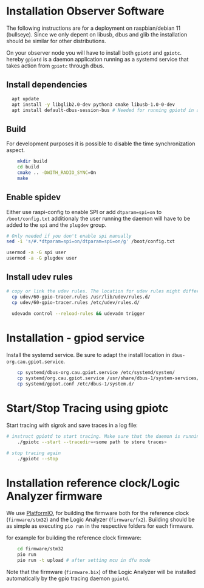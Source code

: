 # Installation Observer Software
The following instructions are for a deployment on raspbian/debian 11 (bullseye).  Since we only
depent on libusb, dbus and glib the installation should be similar for other distributions.

On your observer node you will have to install both `gpiotd` and `gpiotc`. hereby `gpiotd` is a daemon
application running as a systemd service that takes action from `gpiotc` through dbus.

## Install dependencies
```sh
  apt update
  apt install -y libglib2.0-dev python3 cmake libusb-1.0-0-dev  
  apt install default-dbus-session-bus # Needed for running gpiotd in a dbus-user sessions.
```

## Build
For development purposes it is possible to disable the time synchronization aspect.
```sh
    mkdir build
    cd build
    cmake .. -DWITH_RADIO_SYNC=On
    make
```

## Enable spidev
Either use raspi-config to enable SPI or add `dtparam=spi=on` to `/boot/config.txt`
additionaly the user running the daemon will have to be added to the `spi`  and the `plugdev` group.
```sh
# Only needed if you don't enable spi manually
sed -i 's/#.*dtparam=spi=on/dtparam=spi=on/g' /boot/config.txt 

usermod -a -G spi user
usermod -a -G plugdev user
```

## Install udev rules
```sh
# copy or link the udev rules. The location for udev rules might differ for other
  cp udev/60-gpio-tracer.rules /usr/lib/udev/rules.d/
  cp udev/60-gpio-tracer.rules /etc/udev/rules.d/
  
  udevadm control --reload-rules && udevadm trigger
```

# Installation - gpiod service
Install the systemd service. Be sure to adapt the install location in `dbus-org.cau.gpiot.service`.
```sh
    cp systemd/dbus-org.cau.gpiot.service /etc/systemd/system/
    cp systemd/org.cau.gpiot.service /usr/share/dbus-1/system-services/
    cp systemd/gpiot.conf /etc/dbus-1/system.d/
```

# Start/Stop Tracing using gpiotc

Start tracing with sigrok and save traces in a log file:

```sh
# instruct gpiotd to start tracing. Make sure that the daemon is running.
    ./gpiotc --start --tracedir=<some path to store traces>
    
# stop tracing again
    ./gpiotc --stop
```

# Installation reference clock/Logic Analyzer firmware

We use [PlatformIO](https://platformio.org/), for building the firmware both for the reference clock (`firmware/stm32`) and the Logic Analyzer (`firmware/fx2`).
Building should be as simple as executing `pio run` in the respective folders for each firmware.

for example for building the reference clock firmware:
```sh
    cd firmware/stm32
    pio run
    pio run -t upload # after setting mcu in dfu mode
```

Note that the firmware (`firmware.bix`) of the Logic Analyzer will be installed automatically by the gpio tracing daemon `gpiotd`.
